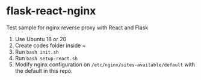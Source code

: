 # flask-react-nginx
Test sample for nginx reverse proxy with React and Flask

1. Use Ubuntu 18 or 20
2. Create codes folder inside ~
3. Run `bash init.sh`
4. Run `bash setup-react.sh`
4. Modify nginx configuration on `/etc/nginx/sites-available/default` with the default in this repo.
